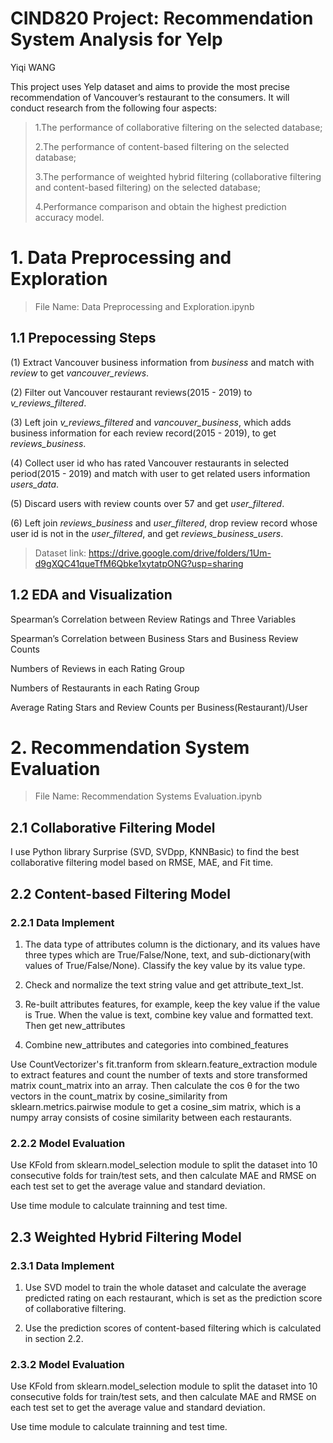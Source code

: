 # CIND820 Project: Recommendation System Analysis for Yelp
Yiqi WANG

This project uses Yelp dataset and aims to provide the most precise recommendation of Vancouver’s restaurant to the consumers. It will conduct research from the following four aspects:

> 1.The performance of collaborative filtering on the selected database;
> 
> 2.The performance of content-based filtering on the selected database;
> 
> 3.The performance of weighted hybrid filtering (collaborative filtering and content-based filtering) on the selected database;
> 
> 4.Performance comparison and obtain the highest prediction accuracy model.

# 1. Data Preprocessing and Exploration
> File Name: Data Preprocessing and Exploration.ipynb

## 1.1 Prepocessing Steps

(1) Extract Vancouver business information from *business* and match with *review* to get *vancouver_reviews*. 

(2) Filter out Vancouver restaurant reviews(2015 - 2019) to *v_reviews_filtered*. 

(3) Left join *v_reviews_filtered* and *vancouver_business*, which adds business information for each review record(2015 - 2019), to get *reviews_business*.

(4) Collect user id who has rated Vancouver restaurants in selected period(2015 - 2019) and match with user to get related users information *users_data*.

(5) Discard users with review counts over 57 and get *user_filtered*.

(6) Left join *reviews_business* and *user_filtered*, drop review record whose user id is not in the *user_filtered*, and get *reviews_business_users*.

> Dataset link: https://drive.google.com/drive/folders/1Um-d9gXQC41queTfM6Qbke1xytatpONG?usp=sharing

## 1.2 EDA and Visualization

Spearman’s Correlation between Review Ratings and Three Variables

Spearman’s Correlation between Business Stars and Business Review Counts

Numbers of Reviews in each Rating Group

Numbers of Restaurants in each Rating Group

Average Rating Stars and Review Counts per Business(Restaurant)/User

# 2. Recommendation System Evaluation
> File Name: Recommendation Systems Evaluation.ipynb

## 2.1 Collaborative Filtering Model

I use Python library Surprise (SVD, SVDpp, KNNBasic) to find the best collaborative filtering model based on RMSE, MAE, and Fit time.

## 2.2 Content-based Filtering Model

### 2.2.1 Data Implement

1. The data type of attributes column is the dictionary, and its values have three types which are True/False/None, text, and sub-dictionary(with values of True/False/None). Classify the key value by its value type.

2. Check and normalize the text string value and get attribute_text_lst.

3. Re-built attributes features, for example, keep the key value if the value is True. When the value is text, combine key value and formatted text. Then get new_attributes

4. Combine new_attributes and categories into combined_features

Use CountVectorizer's fit.tranform from sklearn.feature_extraction module to extract features and count the number of texts and store transformed matrix count_matrix into an array. Then calculate the cos θ for the two vectors in the count_matrix by cosine_similarity from sklearn.metrics.pairwise module to get a cosine_sim matrix, which is a numpy array consists of cosine similarity between each restaurants.

### 2.2.2 Model Evaluation

Use KFold from sklearn.model_selection module to split the dataset into 10 consecutive folds for train/test sets, and then calculate MAE and RMSE on each test set to get the average value and standard deviation.

Use time module to calculate trainning and test time.

## 2.3 Weighted Hybrid Filtering Model

### 2.3.1 Data Implement

1. Use SVD model to train the whole dataset and calculate the average predicted rating on each restaurant, which is set as the prediction score of collaborative filtering.

2. Use the prediction scores of content-based filtering which is calculated in section 2.2.

### 2.3.2 Model Evaluation

Use KFold from sklearn.model_selection module to split the dataset into 10 consecutive folds for train/test sets, and then calculate MAE and RMSE on each test set to get the average value and standard deviation.

Use time module to calculate trainning and test time.
